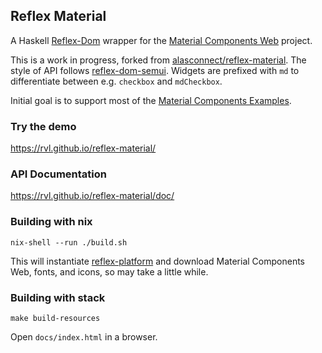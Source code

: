## Reflex Material

A Haskell [Reflex-Dom](https://hackage.haskell.org/package/reflex-dom) wrapper for the [Material Components Web](https://github.com/material-components/material-components-web/) project.

This is a work in progress, forked from [alasconnect/reflex-material](https://github.com/alasconnect/reflex-material).
The style of API follows [reflex-dom-semui](https://github.com/reflex-frp/reflex-dom-semui).
Widgets are prefixed with `md` to differentiate between e.g. `checkbox` and `mdCheckbox`.

Initial goal is to support most of the
[Material Components Examples](https://material-components-web.appspot.com/).


### Try the demo

https://rvl.github.io/reflex-material/

### API Documentation

https://rvl.github.io/reflex-material/doc/


### Building with nix

    nix-shell --run ./build.sh

This will instantiate [reflex-platform](https://github.com/reflex-frp/reflex-platform)
and download Material Components Web, fonts, and icons, so may take a little while.

### Building with stack

    make build-resources
    
Open `docs/index.html` in a browser.
